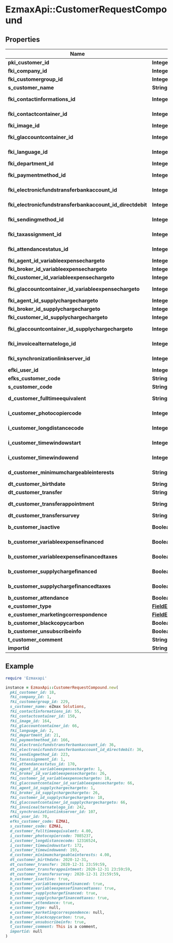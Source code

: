 # EzmaxApi::CustomerRequestCompound

## Properties

| Name | Type | Description | Notes |
| ---- | ---- | ----------- | ----- |
| **pki_customer_id** | **Integer** | The unique ID of the Customer. | [optional] |
| **fki_company_id** | **Integer** | The unique ID of the Company |  |
| **fki_customergroup_id** | **Integer** | The unique ID of the Customergroup |  |
| **s_customer_name** | **String** | The name of the Customer |  |
| **fki_contactinformations_id** | **Integer** | The unique ID of the Contactinformations |  |
| **fki_contactcontainer_id** | **Integer** | The unique ID of the Contactcontainer |  |
| **fki_image_id** | **Integer** | The unique ID of the Image |  |
| **fki_glaccountcontainer_id** | **Integer** | The unique ID of the Glaccountcontainer |  |
| **fki_language_id** | **Integer** | The unique ID of the Language.  Valid values:  |Value|Description| |-|-| |1|French| |2|English| |  |
| **fki_department_id** | **Integer** | The unique ID of the Department |  |
| **fki_paymentmethod_id** | **Integer** | The unique ID of the Paymentmethod |  |
| **fki_electronicfundstransferbankaccount_id** | **Integer** | The unique ID of the Electronicfundstransferbankaccount |  |
| **fki_electronicfundstransferbankaccount_id_directdebit** | **Integer** | The unique ID of the Electronicfundstransferbankaccount |  |
| **fki_sendingmethod_id** | **Integer** | The unique ID of the Sendingmethod |  |
| **fki_taxassignment_id** | **Integer** | The unique ID of the Taxassignment.  Valid values:  |Value|Description| |-|-| |1|No tax| |2|GST| |3|HST (ON)| |4|HST (NB)| |5|HST (NS)| |6|HST (NL)| |7|HST (PE)| |8|GST + QST (QC)| |9|GST + QST (QC) Non-Recoverable| |10|GST + PST (BC)| |11|GST + PST (SK)| |12|GST + RST (MB)| |13|GST + PST (BC) Non-Recoverable| |14|GST + PST (SK) Non-Recoverable| |15|GST + RST (MB) Non-Recoverable| |  |
| **fki_attendancestatus_id** | **Integer** | The unique ID of the Attendancestatus |  |
| **fki_agent_id_variableexpensechargeto** | **Integer** | The unique ID of the Agent. |  |
| **fki_broker_id_variableexpensechargeto** | **Integer** | The unique ID of the Broker. |  |
| **fki_customer_id_variableexpensechargeto** | **Integer** | The unique ID of the Customer. |  |
| **fki_glaccountcontainer_id_variableexpensechargeto** | **Integer** | The unique ID of the Glaccountcontainer |  |
| **fki_agent_id_supplychargechargeto** | **Integer** | The unique ID of the Agent. |  |
| **fki_broker_id_supplychargechargeto** | **Integer** | The unique ID of the Broker. |  |
| **fki_customer_id_supplychargechargeto** | **Integer** | The unique ID of the Customer. |  |
| **fki_glaccountcontainer_id_supplychargechargeto** | **Integer** | The unique ID of the Glaccountcontainer |  |
| **fki_invoicealternatelogo_id** | **Integer** | The unique ID of the Invoicealternatelogo |  |
| **fki_synchronizationlinkserver_id** | **Integer** | The unique ID of the Synchronizationlinkserver |  |
| **efki_user_id** | **Integer** | The unique ID of the User | [optional] |
| **efks_customer_code** | **String** | The code of the Customer | [optional] |
| **s_customer_code** | **String** | The code of the Customer |  |
| **d_customer_fulltimeequivalent** | **String** | The fulltimeequivalent of the Customer |  |
| **i_customer_photocopiercode** | **Integer** | The photocopiercode of the Customer |  |
| **i_customer_longdistancecode** | **Integer** | The longdistancecode of the Customer |  |
| **i_customer_timewindowstart** | **Integer** | The timewindowstart of the Customer |  |
| **i_customer_timewindowend** | **Integer** | The timewindowend of the Customer |  |
| **d_customer_minimumchargeableinterests** | **String** | The minimumchargeableinterests of the Customer |  |
| **dt_customer_birthdate** | **String** | The birthdate of the Customer |  |
| **dt_customer_transfer** | **String** | The transfer of the Customer |  |
| **dt_customer_transferappointment** | **String** | The transferappointment of the Customer |  |
| **dt_customer_transfersurvey** | **String** | The transfersurvey of the Customer |  |
| **b_customer_isactive** | **Boolean** | Whether the customer is active or not |  |
| **b_customer_variableexpensefinanced** | **Boolean** | Whether if it&#39;s an variableexpensefinanced |  |
| **b_customer_variableexpensefinancedtaxes** | **Boolean** | Whether if it&#39;s an variableexpensefinancedtaxes |  |
| **b_customer_supplychargefinanced** | **Boolean** | Whether if it&#39;s an supplychargefinanced |  |
| **b_customer_supplychargefinancedtaxes** | **Boolean** | Whether if it&#39;s an supplychargefinancedtaxes |  |
| **b_customer_attendance** | **Boolean** | Whether if it&#39;s an attendance |  |
| **e_customer_type** | [**FieldECustomerType**](FieldECustomerType.md) |  |  |
| **e_customer_marketingcorrespondence** | [**FieldECustomerMarketingcorrespondence**](FieldECustomerMarketingcorrespondence.md) |  |  |
| **b_customer_blackcopycarbon** | **Boolean** | Whether if it&#39;s an blackcopycarbon |  |
| **b_customer_unsubscribeinfo** | **Boolean** | Whether if it&#39;s an unsubscribeinfo |  |
| **t_customer_comment** | **String** | The comment of the Customer |  |
| **importid** | **String** |  | [optional] |

## Example

```ruby
require 'Ezmaxapi'

instance = EzmaxApi::CustomerRequestCompound.new(
  pki_customer_id: 18,
  fki_company_id: 1,
  fki_customergroup_id: 229,
  s_customer_name: eZmax Solutions,
  fki_contactinformations_id: 55,
  fki_contactcontainer_id: 150,
  fki_image_id: 164,
  fki_glaccountcontainer_id: 66,
  fki_language_id: 2,
  fki_department_id: 21,
  fki_paymentmethod_id: 166,
  fki_electronicfundstransferbankaccount_id: 36,
  fki_electronicfundstransferbankaccount_id_directdebit: 36,
  fki_sendingmethod_id: 223,
  fki_taxassignment_id: 1,
  fki_attendancestatus_id: 170,
  fki_agent_id_variableexpensechargeto: 1,
  fki_broker_id_variableexpensechargeto: 26,
  fki_customer_id_variableexpensechargeto: 18,
  fki_glaccountcontainer_id_variableexpensechargeto: 66,
  fki_agent_id_supplychargechargeto: 1,
  fki_broker_id_supplychargechargeto: 26,
  fki_customer_id_supplychargechargeto: 18,
  fki_glaccountcontainer_id_supplychargechargeto: 66,
  fki_invoicealternatelogo_id: 242,
  fki_synchronizationlinkserver_id: 107,
  efki_user_id: 70,
  efks_customer_code: EZMA1,
  s_customer_code: EZMA1,
  d_customer_fulltimeequivalent: 4.00,
  i_customer_photocopiercode: 7085237,
  i_customer_longdistancecode: 12316524,
  i_customer_timewindowstart: 172,
  i_customer_timewindowend: 193,
  d_customer_minimumchargeableinterests: 4.00,
  dt_customer_birthdate: 2020-12-31,
  dt_customer_transfer: 2020-12-31 23:59:59,
  dt_customer_transferappointment: 2020-12-31 23:59:59,
  dt_customer_transfersurvey: 2020-12-31 23:59:59,
  b_customer_isactive: true,
  b_customer_variableexpensefinanced: true,
  b_customer_variableexpensefinancedtaxes: true,
  b_customer_supplychargefinanced: true,
  b_customer_supplychargefinancedtaxes: true,
  b_customer_attendance: true,
  e_customer_type: null,
  e_customer_marketingcorrespondence: null,
  b_customer_blackcopycarbon: true,
  b_customer_unsubscribeinfo: true,
  t_customer_comment: This is a comment,
  importid: null
)
```

